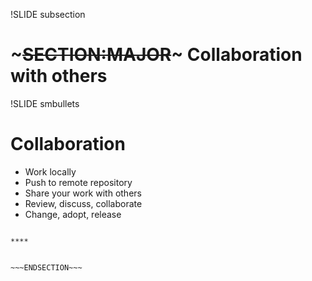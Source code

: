 !SLIDE subsection
# ~~~SECTION:MAJOR~~~ Collaboration with others

!SLIDE smbullets
# Collaboration

* Work locally
* Push to remote repository
* Share your work with others
* Review, discuss, collaborate
* Change, adopt, release

~~~SECTION:handouts~~~

****


~~~ENDSECTION~~~

